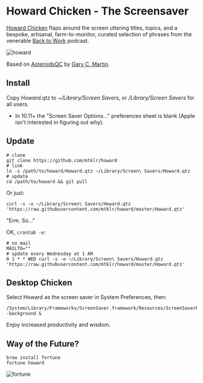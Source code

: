 # Howard Chicken - The Screensaver
[Howard Chicken](http://5by5.tv/b2w/126) flaps around the screen uttering titles, topics, and a bespoke, artisanal, farm-to-monitor, curated selection of phrases from the venerable [Back to Work](http://5by5.tv/b2w) podcast.

![howard](https://mtklr.github.com/images/howard.png)

Based on [AsteroidsQC](http://garycmartin.com/osx/AsteroidsQC.qtz.zip) by [Gary C. Martin](http://osx.garycmartin.com).

## Install
Copy _Howard.qtz_ to _~/Library/Screen Savers_, or _/Library/Screen Savers_ for all users.

* In 10.11+ the "Screen Saver Options..." preferences sheet is blank (Apple isn't interested in figuring out why).

## Update
```
# clone
git clone https://github.com/mtklr/howard
# link
ln -s /path/to/howard/Howard.qtz ~/Library/Screen\ Savers/Howard.qtz
# update
cd /path/to/howard && git pull
```

Or just:

```
curl -s -o ~/Library/Screen\ Savers/Howard.qtz 'https://raw.githubusercontent.com/mtklr/howard/master/Howard.qtz'
```

"Erm. So..."

OK, `crontab -e`:

```
# no mail
MAILTO=""
# update every Wednesday at 1 AM
0 1 * * WED curl -s -o ~/Library/Screen\ Savers/Howard.qtz 'https://raw.githubusercontent.com/mtklr/howard/master/Howard.qtz'
```

## Desktop Chicken
Select Howard as the screen saver in System Preferences, then:

```
/System/Library/Frameworks/ScreenSaver.framework/Resources/ScreenSaverEngine.app/Contents/MacOS/ScreenSaverEngine -background &
```

Enjoy increased productivity and wisdom.

## Way of the Future?
```
brew install fortune
fortune howard
```

![fortune](https://mtklr.github.com/images/howard-fortune.png)
